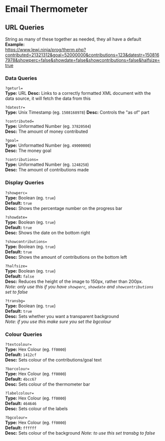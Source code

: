 # Email Thermometer

## URL Queries
String as many of these together as needed, they all have a default  
**Example:**  
https://www.lewj.ninja/prog/therm.php?contributed=21321312&goal=52000000&contributions=123&datestr=1508167978&showperc=false&showdate=false&showcontributions=false&halfsize=true

### Data Queries

`?geturl=`  
**Type:** URL
**Desc:** Links to a correctly formatted XML document with the data source, it will fetch the data from this

`?datestr=`  
**Type:** Unix Timestamp (eg. `1508168978`)
**Desc:** Controls the "as of" part

`?contributed=`  
**Type:** Unformatted Number (eg. `37820504`)  
**Desc:** The amount of money contributed

`?goal=`  
**Type:** Unformatted Number (eg. `49000000`)  
**Desc:** The money goal

`?contributions=`  
**Type:** Unformatted Number (eg. `1248258`)  
**Desc:** The amount of contributions made

### Display Queries

`?showperc=`  
**Type:** Boolean (eg. `true`)  
**Default:** `true`  
**Desc:** Shows the percentage number on the progress bar

`?showdate=`  
**Type:** Boolean (eg. `true`)  
**Default:** `true`  
**Desc:** Shows the date on the bottom right

`?showcontributions=`  
**Type:** Boolean (eg. `true`)  
**Default:** `true`  
**Desc:** Shows the amount of contributions on the bottom left

`?halfsize=`  
**Type:** Boolean (eg. `true`)  
**Default:** `false`  
**Desc:** Reduces the height of the image to 150px, rather than 200px.  
_Note: only use this if you have `showperc`, `showdate` and `showcontributions` set to false_

`?transbg=`  
**Type:** Boolean (eg. `true`)  
**Default:** `true`  
**Desc:** Sets whether you want a transparent background  
_Note: if you use this make sure you set the bgcolour_

### Colour Queries

`?textcolour=`  
**Type:** Hex Colour (eg. `ff0000`)  
**Default:** `1412cf`  
**Desc:** Sets colour of the contributions/goal text

`?barcolour=`  
**Type:** Hex Colour (eg. `ff0000`)  
**Default:** `4bcc67`  
**Desc:** Sets colour of the thermometer bar

`?labelcolour=`  
**Type:** Hex Colour (eg. `ff0000`)  
**Default:** `464646`  
**Desc:** Sets colour of the labels

`?bgcolour=`  
**Type:** Hex Colour (eg. `ff0000`)  
**Default:** `ffffff`  
**Desc:** Sets colour of the background
_Note: to use this set transbg to false_